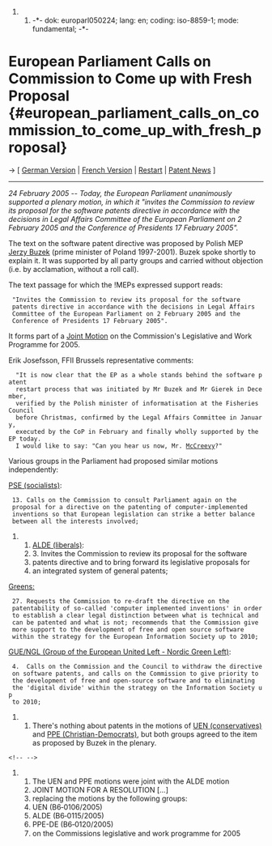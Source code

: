 1.  1.  -\*- dok: europarl050224; lang: en; coding: iso-8859-1; mode:
        fundamental; -\*-

# European Parliament Calls on Commission to Come up with Fresh Proposal {#european_parliament_calls_on_commission_to_come_up_with_fresh_proposal}

-\> \[ [ German Version](Europarl050224De "wikilink") \| [French
Version](http://www.ffii.fr/commission_sous_pression_parlement_europeen_danemark_article121.html "wikilink")
\| [ Restart](Restart050217En "wikilink") \| [ Patent
News](SwpatcninoEn "wikilink") \]

------------------------------------------------------------------------

*24 February 2005 \-- Today, the European Parliament unanimously
supported a plenary motion, in which it \"invites the Commission to
review its proposal for the software patents directive in accordance
with the decisions in Legal Affairs Committee of the European Parliament
on 2 February 2005 and the Conference of Presidents 17 February 2005\".*

The text on the software patent directive was proposed by Polish MEP [
Jerzy Buzek](JerzyBuzekEn "wikilink") (prime minister of Poland
1997-2001). Buzek spoke shortly to explain it. It was supported by all
party groups and carried without objection (i.e. by acclamation, without
a roll call).

The text passage for which the !MEPs expressed support reads:

` "Invites the Commission to review its proposal for the software`\
` patents directive in accordance with the decisions in Legal Affairs`\
` Committee of the European Parliament on 2 February 2005 and the`\
` Conference of Presidents 17 February 2005".`

It forms part of a [Joint Motion](http://tinyurl.com/4whzs "wikilink")
on the Commission\'s Legislative and Work Programme for 2005.

Erik Josefsson, FFII Brussels representative comments:

`  "It is now clear that the EP as a whole stands behind the software patent`\
`  restart process that was initiated by Mr Buzek and Mr Gierek in December,`\
`  verified by the Polish minister of informatisation at the Fisheries Council`\
`  before Christmas, confirmed by the Legal Affairs Committee in January,`\
`  executed by the CoP in February and finally wholly supported by the EP today.`\
`  I would like to say: "Can you hear us now, Mr. `[`McCreevy`](McCreevy "wikilink")`?"`

Various groups in the Parliament had proposed similar motions
independently:

[PSE (socialists)](http://tinyurl.com/5sal3 "wikilink"):

` 13. Calls on the Commission to consult Parliament again on the`\
` proposal for a directive on the patenting of computer-implemented`\
` inventions so that European legislation can strike a better balance`\
` between all the interests involved;`

1.  1.  [ALDE (liberals)](http://tinyurl.com/3lceh):
    2.  3\. Invites the Commission to review its proposal for the
        software
    3.  patents directive and to bring forward its legislative proposals
        for
    4.  an integrated system of general patents;

[Greens:](http://tinyurl.com/5om97 "wikilink")

` 27. Requests the Commission to re-draft the directive on the`\
` patentability of so-called 'computer implemented inventions' in order`\
` to establish a clear legal distinction between what is technical and`\
` can be patented and what is not; recommends that the Commission give`\
` more support to the development of free and open source software`\
` within the strategy for the European Information Society up to 2010;`

[GUE/NGL (Group of the European United Left - Nordic Green
Left)](http://tinyurl.com/58787 "wikilink"):

` 4.  Calls on the Commission and the Council to withdraw the directive`\
` on software patents, and calls on the Commission to give priority to`\
` the development of free and open-source software and to eliminating`\
` the 'digital divide' within the strategy on the Information Society up`\
` to 2010;`

1.  1.  There\'s nothing about patents in the motions of [UEN
        (conservatives)](http://tinyurl.com/6h6qc) and [PPE
        (Christian-Democrats)](http://tinyurl.com/6vq7t), but both
        groups agreed to the item as proposed by Buzek in the plenary.

```{=html}
<!-- -->
```
1.  1.  The UEN and PPE motions were joint with the ALDE motion
    2.  JOINT MOTION FOR A RESOLUTION \[\...\]
    3.  replacing the motions by the following groups:
    4.  UEN (B6‑0106/2005)
    5.  ALDE (B6‑0115/2005)
    6.  PPE-DE (B6‑0120/2005)
    7.  on the Commissions legislative and work programme for 2005
